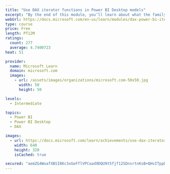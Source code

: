 ```yaml
---
title: "Use DAX iterator functions in Power BI Desktop models"
excerpt: "By the end of this module, you’ll learn about what the family of iterator functions can do and how to use them in your DAX calculations. Calculations will include custom summarizations, ranking, and concatenation."
webUrl: https://docs.microsoft.com/en-us/learn/modules/dax-power-bi-iterator-functions/
type: course
price: Free
length: PT12M
ratings:
  count: 277
  average: 4.7400723
heat: 51

provider:
  name: Microsoft Learn
  domain: microsoft.com
  images:
    - url: /assets/images/organizations/microsoft.com-50x50.jpg
      width: 50
      height: 50

levels:
  - Intermediate

topics:
  - Power BI
  - Power BI Desktop
  - DAX

images:
  - url: https://docs.microsoft.com/learn/achievements/use-dax-iterator-functions-power-bi-desktop-social.png
    width: 640
    height: 320
    isCached: true

secured: "aemZG4WoafXBSI8Kc3xGeFflVPCoad9DQU9t5fjf12SDnsrtnKsB+QHvITppDtvIWBQsr2zutLXbxCdOxtBAXKIa16CzyxY2ImccSq7QjoVOaOCHPOkMnsIR411B5c9xyZHK0TLPvYAqWWvYlTrKuWmUEZ9HcsRI3hfRqqgVH6hcOK2ICDlTpGMKTpae3gh8TD/dO2Yf3JEm1rgYieWTjJQ5SQM5zE14W/k+QdAtSbENZhTW9yixiVZvQMyvpnN3DHxwn7OO+yNiNX4zdglB3Xe++38a07b/CK0ckIsHhcZmylYeT8yn+Jdjrl6sxf5qyzdYBok1HmdyBGsEBhvJZMjelSLfwf5FU04mzUUueeSYZUHFMDuEOkGz0MQoSqv4NV/RhljMMYZF5mDWUF0zpMzo29W+vGzB1i8uqybDbQY=;DG3NDktn5p8FXcW4HQyrjQ=="
---
```


